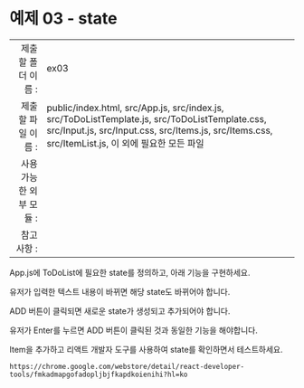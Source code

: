 # 예제 03 - state

|                      |                    |
| --------------------:| ------------------ |
|   제출할 폴더 이름 :     |  ex03              |
|   제출할 파일 이름 :     |  public/index.html, src/App.js, src/index.js, src/ToDoListTemplate.js, src/ToDoListTemplate.css, src/Input.js, src/Input.css, src/Items.js, src/Items.css, src/ItemList.js, 이 외에 필요한 모든 파일  |
|   사용 가능한 외부 모듈 : |                    |
|   참고사항 :           |                    |

App.js에 ToDoList에 필요한 state를 정의하고, 아래 기능을 구현하세요.

유저가 입력한 텍스트 내용이 바뀌면 해당 state도 바뀌어야 합니다.

ADD 버튼이 클릭되면 새로운 state가 생성되고 추가되어야 합니다.

유저가 Enter를 누르면 ADD 버튼이 클릭된 것과 동일한 기능을 해야합니다.

Item을 추가하고 리액트 개발자 도구를 사용하여 state를 확인하면서 테스트하세요.
```
https://chrome.google.com/webstore/detail/react-developer-tools/fmkadmapgofadopljbjfkapdkoienihi?hl=ko
```
